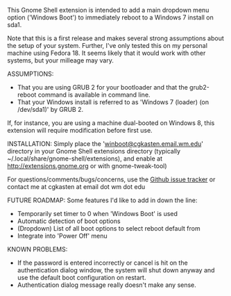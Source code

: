 This Gnome Shell extension is intended to add a main dropdown menu option ('Windows Boot') to immediately reboot to a 
Windows 7 install on sda1.

Note that this is a first release and makes several strong assumptions about the setup of your system.  Further,
I've only tested this on my personal machine using Fedora 18.  It seems likely that it would work with other systems,
but your milleage may vary.

ASSUMPTIONS:
* That you are using GRUB 2 for your bootloader and that the grub2-reboot command is available in command line.
* That your Windows install is referred to as 'Windows 7 (loader) (on /dev/sda1)' by GRUB 2.

If, for instance, you are using a machine dual-booted on Windows 8, this extension will require modification before
first use.

INSTALLATION: Simply place the 'winboot@cgkasten.email.wm.edu' directory in your Gnome Shell extensions directory
(typically ~/.local/share/gnome-shell/extensions), and enable at http://extensions.gnome.org or with gnome-tweak-tool)

For questions/comments/bugs/concerns, use the [Github issue tracker](https://github.com/emerssso/gs-extensions-winboot/issues)
or contact me at cgkasten at email dot wm dot edu 

FUTURE ROADMAP:
Some features I'd like to add in down the line:
* Temporarily set timer to 0 when 'Windows Boot' is used
* Automatic detection of boot options
* (Dropdown) List of all boot options to select reboot default from
* Integrate into 'Power Off' menu

KNOWN PROBLEMS:
* If the password is entered incorrectly or cancel is hit on the authentication dialog window, the system will shut down
anyway and use the default boot configuration on restart.
* Authentication dialog message really doesn't make any sense.



